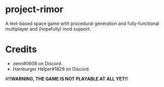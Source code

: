 # project-rimor
A text-based space game with procedural generation and fully-functional multiplayer and (hopefully) mod support.

# Credits
- zenn#0608 on Discord.
- Hamburger Helper#1829 on Discord.

#**!!WARNING, THE GAME IS NOT PLAYABLE AT ALL YET!!**
